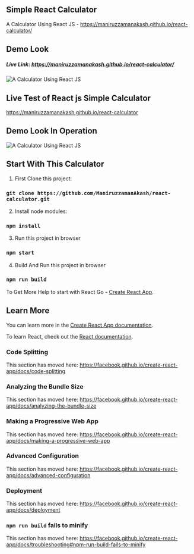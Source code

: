 ## Simple React Calculator
A Calculator Using React JS - https://maniruzzamanakash.github.io/react-calculator/

## Demo Look

##### Live Link: https://maniruzzamanakash.github.io/react-calculator/
 
![A Calculator Using React JS][calculator-screenshot]

[calculator-screenshot]: https://i.ibb.co/qrGc5vM/demo-look.png "A Calculator Using React JS"


## Live Test of React js Simple Calculator
https://maniruzzamanakash.github.io/react-calculator

## Demo Look In Operation
 
![A Calculator Using React JS][calculator-screenshot2]

[calculator-screenshot2]: https://i.ibb.co/ysCCRkX/demo-look-result.png "A Calculator Using React JS"


## Start With This Calculator

1) First Clone this project:

### `git clone https://github.com/ManiruzzamanAkash/react-calculator.git`

2) Install node modules:

### `npm install`

3) Run this project in browser

### `npm start`

4) Build And Run this project in browser

### `npm run build`

To Get More Help to start with React Go - [Create React App](https://github.com/facebook/create-react-app).


## Learn More

You can learn more in the [Create React App documentation](https://facebook.github.io/create-react-app/docs/getting-started).

To learn React, check out the [React documentation](https://reactjs.org/).

### Code Splitting

This section has moved here: https://facebook.github.io/create-react-app/docs/code-splitting

### Analyzing the Bundle Size

This section has moved here: https://facebook.github.io/create-react-app/docs/analyzing-the-bundle-size

### Making a Progressive Web App

This section has moved here: https://facebook.github.io/create-react-app/docs/making-a-progressive-web-app

### Advanced Configuration

This section has moved here: https://facebook.github.io/create-react-app/docs/advanced-configuration

### Deployment

This section has moved here: https://facebook.github.io/create-react-app/docs/deployment

### `npm run build` fails to minify

This section has moved here: https://facebook.github.io/create-react-app/docs/troubleshooting#npm-run-build-fails-to-minify
